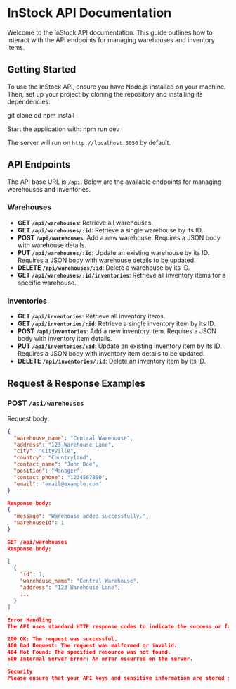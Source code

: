 # InStock API Documentation

Welcome to the InStock API documentation. This guide outlines how to interact with the API endpoints for managing warehouses and inventory items.

## Getting Started

To use the InStock API, ensure you have Node.js installed on your machine. Then, set up your project by cloning the repository and installing its dependencies:

git clone <repository-url>
cd <project-directory>
npm install

Start the application with: npm run dev

The server will run on `http://localhost:5050` by default.

## API Endpoints

The API base URL is `/api`. Below are the available endpoints for managing warehouses and inventories.

### Warehouses

- **GET `/api/warehouses`**: Retrieve all warehouses.
- **GET `/api/warehouses/:id`**: Retrieve a single warehouse by its ID.
- **POST `/api/warehouses`**: Add a new warehouse. Requires a JSON body with warehouse details.
- **PUT `/api/warehouses/:id`**: Update an existing warehouse by its ID. Requires a JSON body with warehouse details to be updated.
- **DELETE `/api/warehouses/:id`**: Delete a warehouse by its ID.
- **GET `/api/warehouses/:id/inventories`**: Retrieve all inventory items for a specific warehouse.

### Inventories

- **GET `/api/inventories`**: Retrieve all inventory items.
- **GET `/api/inventories/:id`**: Retrieve a single inventory item by its ID.
- **POST `/api/inventories`**: Add a new inventory item. Requires a JSON body with inventory item details.
- **PUT `/api/inventories/:id`**: Update an existing inventory item by its ID. Requires a JSON body with inventory item details to be updated.
- **DELETE `/api/inventories/:id`**: Delete an inventory item by its ID.

## Request & Response Examples

### POST `/api/warehouses`

Request body:

```json
{
  "warehouse_name": "Central Warehouse",
  "address": "123 Warehouse Lane",
  "city": "Cityville",
  "country": "Countryland",
  "contact_name": "John Doe",
  "position": "Manager",
  "contact_phone": "1234567890",
  "email": "email@example.com"
}

Response body:
{
  "message": "Warehouse added successfully.",
  "warehouseId": 1
}

GET /api/warehouses
Response body:

[
  {
    "id": 1,
    "warehouse_name": "Central Warehouse",
    "address": "123 Warehouse Lane",
    ...
  }
]

Error Handling
The API uses standard HTTP response codes to indicate the success or failure of requests. For example:

200 OK: The request was successful.
400 Bad Request: The request was malformed or invalid.
404 Not Found: The specified resource was not found.
500 Internal Server Error: An error occurred on the server.

Security
Please ensure that your API keys and sensitive information are stored securely and not exposed in your application code.
